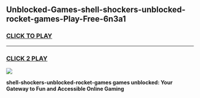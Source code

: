
## Unblocked-Games-shell-shockers-unblocked-rocket-games-Play-Free-6n3a1
<h3>
<a href="https://premium76.site?title=shell-shockers-unblocked-rocket-games&ref=12A">CLICK TO PLAY</a></h3>
<hr>

<h3>
<a href="https://premium76.site?title=shell-shockers-unblocked-rocket-games&ref=12A">CLICK 2 PLAY</a>
  
</h3>

<a href="https://premium76.site?title=shell-shockers-unblocked-rocket-games&ref=12A"><img src="https://clearcache.store/games.png"></a>


**shell-shockers-unblocked-rocket-games games unblocked: Your Gateway to Fun and Accessible Online Gaming**
